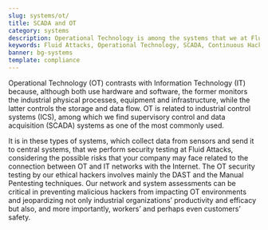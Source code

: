 ```yaml
---
slug: systems/ot/
title: SCADA and OT
category: systems
description: Operational Technology is among the systems that we at Fluid Attacks help you evaluate to detect security vulnerabilities that you can subsequently remediate.
keywords: Fluid Attacks, Operational Technology, SCADA, Continuous Hacking, Security, System, Ethical Hacking, Pentesting
banner: bg-systems
template: compliance
---
```


<div class="paragraph fw3 f3 lh-2">

Operational Technology (OT) contrasts with Information Technology (IT)
because, although both use hardware and software, the former monitors
the industrial physical processes, equipment and infrastructure, while
the latter controls the storage and data flow. OT is related to
industrial control systems (ICS), among which we find supervisory
control and data acquisition (SCADA) systems as one of the most commonly
used.

</div>

<div class="paragraph fw3 f3 lh-2">

It is in these types of systems, which collect data from sensors and
send it to central systems, that we perform security testing at Fluid
Attacks, considering the possible risks that your company may face
related to the connection between OT and IT networks with the Internet.
The OT security testing by our ethical hackers involves mainly the DAST
and the Manual Pentesting techniques. Our network and system assessments
can be critical in preventing malicious hackers from impacting OT
environments and jeopardizing not only industrial organizations’
productivity and efficacy but also, and more importantly, workers’ and
perhaps even customers’ safety.

</div>